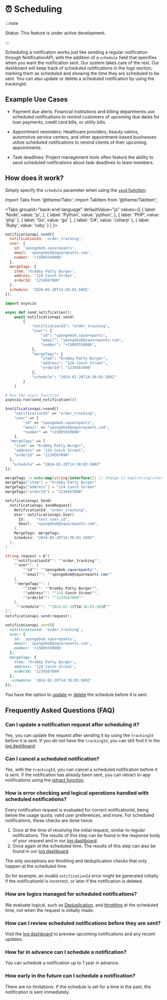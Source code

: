# ⏰ Scheduling

:::note

Status: This feature is under active development.

:::

Scheduling a notification works just like sending a regular notification through NotificationAPI, with the addition of a `schedule` field that specifies when you want the notification sent. Our system takes care of the rest. Our dashboard will keep track of scheduled notifications in the logs section, marking them as scheduled and showing the time they are scheduled to be sent. You can also update or delete a scheduled notification by using the trackingId.

## Example Use Cases

- Payment due alerts: Financial institutions and billing departments use scheduled notifications to remind customers of upcoming due dates for loan payments, credit card bills, or utility bills.

- Appointment reminders: Healthcare providers, beauty salons, automotive service centers, and other appointment-based businesses utilize scheduled notifications to remind clients of their upcoming appointments.

- Task deadlines: Project management tools often feature the ability to send scheduled notifications about task deadlines to team members.

## How does it work?

Simply specify the `schedule` parameter when using the [`send` function](/reference/server#send):

import Tabs from '@theme/Tabs';
import TabItem from '@theme/TabItem';

<Tabs
groupId="back-end-language"
defaultValue="js"
values={[
{ label: 'Node', value: 'js', },
{ label: 'Python', value: 'python', },
{ label: 'PHP', value: 'php' },
{ label: 'Go', value: 'go' },
{ label: 'C#', value: 'csharp' },
{ label: 'Ruby', value: 'ruby' }
]
}>
<TabItem value="js">

```js
notificationapi.send({
  notificationId: 'order_tracking',
  user: {
    id: 'spongebob.squarepants',
    email: 'spongebob@squarepants.com',
    number: '+15005550006'
  },
  mergeTags: {
    item: 'Krabby Patty Burger',
    address: '124 Conch Street',
    orderId: '1234567890'
  },
  schedule: '2024-02-20T14:38:03.509Z'
});
```

</TabItem>
<TabItem value="python">

```python
import asyncio

async def send_notification():
    await notificationapi.send(
        {
            "notificationId": "order_tracking",
            "user": {
                "id": "spongebob.squarepants",
                "email": "spongebob@squarepants.com",
                "number": "+15005550006",
            },
            "mergeTags": {
                "item": "Krabby Patty Burger",
                "address": "124 Conch Street",
                "orderId": "1234567890"
            },
            "schedule": "2024-02-20T14:38:03.509Z"
        }
    )

# Run the async function
asyncio.run(send_notification())
```

</TabItem>
<TabItem value="php">

```php
$notificationapi->send([
    "notificationId" => "order_tracking",
    "user" => [
        "id" => "spongebob.squarepants",
        "email" => "spongebob@squarepants.com",
        "number" => "+15005550006"
    ],
  "mergeTags" => [
    "item" => "Krabby Patty Burger",
    "address" => "124 Conch Street",
    "orderId" => "1234567890"
  ],
   "schedule" => "2024-02-20T14:38:03.509Z"
]);
```

</TabItem>
<TabItem value="go">

```go
mergeTags := make(map[string]interface{}) // Change to map[string]interface{}
mergeTags["item"] = "Krabby Patty Burger"
mergeTags["address"] = "124 Conch Street"
mergeTags["orderId"] = "1234567890"

notificationapi.Send(
  notificationapi.SendRequest{
    NotificationId: "order_tracking",
    User: notificationapi.User{
      Id:     "test_user_id",
      Email:  "spongebob@squarepants.com",
    },
    MergeTags: mergeTags,
    Schedule: "2024-02-20T14:38:03.509Z"
  },
)
```

</TabItem>
<TabItem value="csharp">

```csharp
string request = @"{
    ""notificationId"": ""order_tracking"",
    ""user"": {
        ""id"": ""spongebob.squarepants"",
        ""email"": ""spongebob@squarepants.com""
    },
    ""mergeTags"": {
        ""item"": ""Krabby Patty Burger"",
        ""address"": ""124 Conch Street"",
        ""orderId"": ""1234567890""
    },
     ""schedule"": ""2024-02-20T14:38:03.509Z""
}";
notificationapi.send(request);
```

</TabItem>
<TabItem value="ruby">

```ruby
notificationapi.send({
  notificationId: 'order_tracking',
  user: {
    id: 'spongebob.squarepants',
    email: 'spongebob@squarepants.com',
    number: '+15005550006'
  },
  mergeTags: {
    item: 'Krabby Patty Burger',
    address: '124 Conch Street',
    orderId: '1234567890'
  },
   schedule: '2024-02-20T14:38:03.509Z'
});
```

</TabItem>
</Tabs>

You have the option to [update](/reference/server.md#updateschedule) or [delete](/reference/server.md#deleteschedule) the schedule before it is sent.

## Frequently Asked Questions (FAQ)

### Can I update a notification request after scheduling it?

Yes, you can update the request after sending it by using the `trackingId` before it is sent. If you do not have the `trackingId`, you can still find it in the [log dashboard](logs.md).

### Can I cancel a scheduled notification?

Yes, with the `trackingId`, you can cancel a scheduled notification before it is sent. If the notification has already been sent, you can retract in-app notifications using the [retract function](/reference/server.md#retract).

### How is error checking and logical operations handled with scheduled notifications?

Every notification request is evaluated for correct notificationId, being below the usage quota, valid user preferences, and more. For scheduled notifications, these checks are done twice:

1. Once at the time of receiving the initial request, similar to regular notifications. The results of this step can be found in the response body of your request and in our [log dashboard](logs.md).
2. Once again at the scheduled time. The results of this step can also be found in our [log dashboard](logs.md).

The only exceptions are throttling and deduplication checks that only happen at the scheduled time.

So for example, an invalid `notificationId` error might be generated initially if the notificationId is incorrect, or later if the notification is deleted.

### How are logics managed for scheduled notifications?

We evaluate logical, such as [Deduplication](deduplication.md), and [throttling](throttling.md) at the scheduled time, not when the request is initially made.

### How can I review scheduled notifications before they are sent?

Visit the [log dashboard](logs.md) to preview upcoming notifications and any recent updates.

### How far in advance can I schedule a notification?

You can schedule a notification up to 1 year in advance.

### How early in the future can I schedule a notification?

There are no limitations. If the schedule is set for a time in the past, the notification is sent immediately.
